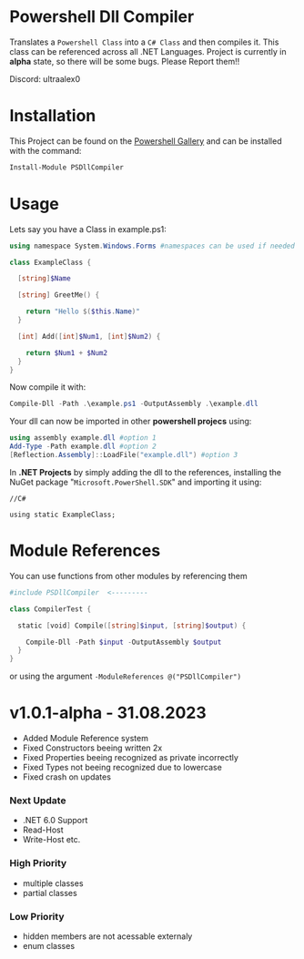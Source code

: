 # Powershell Dll Compiler
Translates a `Powershell Class` into a `C# Class` and then compiles it. This class can be referenced across all .NET Languages.
Project is currently in **alpha** state, so there will be some bugs. Please Report them!!

Discord: ultraalex0

# Installation
This Project can be found on the [Powershell Gallery](https://www.powershellgallery.com/packages/PSDllCompiler) and can be installed with the command:
```powershell
Install-Module PSDllCompiler
```

# Usage
Lets say you have a Class in example.ps1:
```powershell
using namespace System.Windows.Forms #namespaces can be used if needed

class ExampleClass {

  [string]$Name

  [string] GreetMe() {

    return "Hello $($this.Name)"
  }

  [int] Add([int]$Num1, [int]$Num2) {

    return $Num1 + $Num2
  }
}
```
Now compile it with:
```powershell
Compile-Dll -Path .\example.ps1 -OutputAssembly .\example.dll
```
Your dll can now be imported in other **powershell projecs** using:
```powershell
using assembly example.dll #option 1
Add-Type -Path example.dll #option 2
[Reflection.Assembly]::LoadFile("example.dll") #option 3
```
In **.NET Projects** by simply adding the dll to the references, installing the NuGet package "`Microsoft.PowerShell.SDK`" and importing it using:
```CSharp
//C#

using static ExampleClass;
```
# Module References
You can use functions from other modules by referencing them
```Powershell
#include PSDllCompiler  <---------

class CompilerTest {

  static [void] Compile([string]$input, [string]$output) {

    Compile-Dll -Path $input -OutputAssembly $output
  }  
}
```
or using the argument `-ModuleReferences @("PSDllCompiler")`

# v1.0.1-alpha - 31.08.2023
* Added Module Reference system
* Fixed Constructors beeing written 2x
* Fixed Properties beeing recognized as private incorrectly
* Fixed Types not beeing recognized due to lowercase
* Fixed crash on updates
### Next Update
* .NET 6.0 Support
* Read-Host
* Write-Host etc.
### High Priority
* multiple classes
* partial classes
### Low Priority
* hidden members are not acessable externaly
* enum classes
